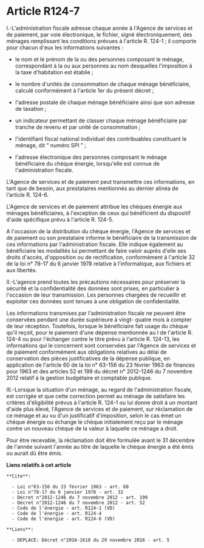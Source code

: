 # Article R124-7

I.-L'administration fiscale adresse chaque année à l'Agence de services et de paiement, par voie électronique, le fichier,
signé électroniquement, des ménages remplissant les conditions prévues à l'article R. 124-1 ; il comporte pour chacun d'eux
les informations suivantes :

- le nom et le prénom de la ou des personnes composant le ménage, correspondant à la ou aux personnes au nom desquelles
l'imposition à la taxe d'habitation est établie ;

- le nombre d'unités de consommation de chaque ménage bénéficiaire, calculé conformément à l'article 1er du présent décret ;

- l'adresse postale de chaque ménage bénéficiaire ainsi que son adresse de taxation ;

- un indicateur permettant de classer chaque ménage bénéficiaire par tranche de revenu et par unité de consommation ;

- l'identifiant fiscal national individuel des contribuables constituant le ménage, dit “ numéro SPI ” ;

- l'adresse électronique des personnes composant le ménage bénéficiaire du chèque énergie, lorsqu'elle est connue de
l'administration fiscale. 

L'Agence de services et de paiement peut transmettre ces informations, en tant que de besoin, aux prestataires mentionnés au
dernier alinéa de l'article R. 124-6. 

L'Agence de services et de paiement attribue les chèques énergie aux ménages bénéficiaires, à l'exception de ceux qui
bénéficient du dispositif d'aide spécifique prévu à l'article R. 124-5. 

A l'occasion de la distribution du chèque énergie, l'Agence de services et de paiement ou son prestataire informe le
bénéficiaire de la transmission de ces informations par l'administration fiscale. Elle indique également au bénéficiaire les
modalités lui permettant de faire valoir auprès d'elle ses droits d'accès, d'opposition ou de rectification, conformément à
l'article 32 de la loi n° 78-17 du 6 janvier 1978 relative à l'informatique, aux fichiers et aux libertés. 

II.-L'agence prend toutes les précautions nécessaires pour préserver la sécurité et la confidentialité des données sont
prises, en particulier à l'occasion de leur transmission. Les personnes chargées de recueillir et exploiter ces données sont
tenues à une obligation de confidentialité. 

Les informations transmises par l'administration fiscale ne peuvent être conservées pendant une durée supérieure à vingt-
quatre mois à compter de leur réception. Toutefois, lorsque le bénéficiaire fait usage du chèque qu'il reçoit, pour le
paiement d'une dépense mentionnée au I de l'article R. 124-4 ou pour l'échanger contre le titre prévu à l'article R. 124-13,
les informations qui le concernent sont conservées par l'Agence de services et de paiement conformément aux obligations
relatives au délai de conservation des pièces justificatives de la dépense publique, en application de l'article 60 de la loi
n° 63-156 du 23 février 1963 de finances pour 1963 et des articles 52 et 199 du décret n° 2012-1246 du 7 novembre 2012
relatif à la gestion budgétaire et comptable publique. 

III.-Lorsque la situation d'un ménage, au regard de l'administration fiscale, est corrigée et que cette correction permet au
ménage de satisfaire les critères d'éligibilité prévus à l'article R. 124-1 ou lui donne droit à un montant d'aide plus
élevé, l'Agence de services et de paiement, sur réclamation de ce ménage et au vu d'un justificatif d'imposition, selon le
cas émet un chèque énergie ou échange le chèque initialement reçu par le ménage contre un nouveau chèque de la valeur à
laquelle ce ménage a droit. 

Pour être recevable, la réclamation doit être formulée avant le 31 décembre de l'année suivant l'année au titre de laquelle
le chèque énergie a été émis ou aurait dû être émis.

**Liens relatifs à cet article**

	**Cite**:

	  - Loi n°63-156 du 23 février 1963 - art. 60
	  - Loi n°78-17 du 6 janvier 1978 - art. 32
	  - Décret n°2012-1246 du 7 novembre 2012 - art. 199
	  - Décret n°2012-1246 du 7 novembre 2012 - art. 52
	  - Code de l'énergie - art. R124-1 (VD)
	  - Code de l'énergie - art. R124-4
	  - Code de l'énergie - art. R124-6 (VD)

	**Liens**:

	  - DEPLACE: Décret n°2016-1618 du 29 novembre 2016 - art. 5
